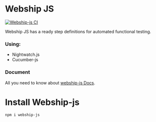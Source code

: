 # Webship JS

[![Webship-js CI](https://github.com/webship/webship-js/actions/workflows/github-actions.yml/badge.svg?branch=1.0.x)](https://github.com/webship/webship-js/actions)


Webship JS has a ready step definitions for automated functional testing.

### Using:
* Nightwatch.js
* Cucumber-js


### Document
All you need to know about [webship-js Docs](https://webship.gitbook.io/webship-js-docs/).


# Install Webship-js

```
npm i webship-js
```